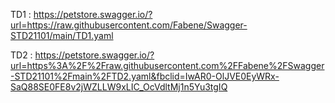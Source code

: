 TD1 :
https://petstore.swagger.io/?url=https://raw.githubusercontent.com/Fabene/Swagger-STD21101/main/TD1.yaml


TD2 :
https://petstore.swagger.io/?url=https%3A%2F%2Fraw.githubusercontent.com%2FFabene%2FSwagger-STD21101%2Fmain%2FTD2.yaml&fbclid=IwAR0-OlJVE0EyWRx-SaQ88SE0FE8v2jWZLLW9xLIC_OcVdltMj1n5Yu3tgIQ
